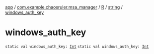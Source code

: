 [app](../../../index.md) / [com.example.chaosruler.msa_manager](../../index.md) / [R](../index.md) / [string](index.md) / [windows_auth_key](.)

# windows_auth_key

`static val windows_auth_key: `[`Int`](https://kotlinlang.org/api/latest/jvm/stdlib/kotlin/-int/index.html)
`static val windows_auth_key: `[`Int`](https://kotlinlang.org/api/latest/jvm/stdlib/kotlin/-int/index.html)
